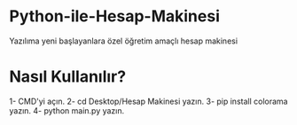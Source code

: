 # Python-ile-Hesap-Makinesi
Yazılıma yeni başlayanlara özel öğretim amaçlı hesap makinesi


# Nasıl Kullanılır?

1- CMD'yi açın.
2- cd Desktop/Hesap Makinesi yazın.
3- pip install colorama yazın.
4- python main.py yazın.
